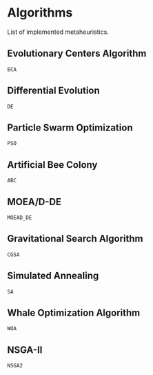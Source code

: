 # Algorithms

List of implemented metaheuristics.

## Evolutionary Centers Algorithm

```@docs
ECA
```

## Differential Evolution

```@docs
DE
```

## Particle Swarm Optimization

```@docs
PSO
```

## Artificial Bee Colony

```@docs
ABC
```


## MOEA/D-DE

```@docs
MOEAD_DE
```


## Gravitational Search Algorithm

```@docs
CGSA
```


## Simulated Annealing

```@docs
SA
```

## Whale Optimization Algorithm

```@docs
WOA
```


## NSGA-II

```@docs
NSGA2
```
